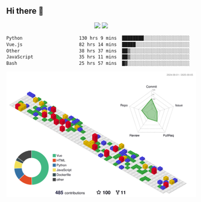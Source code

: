 ## Hi there 👋
<div align="center">
<span>  </span>
<img height="170px" src="https://github-readme-stats.vercel.app/api?username=bigQY&show_icons=true&count_private==true&v=3" /><span>        </span><img height="170px" src="https://github-readme-stats.vercel.app/api/top-langs/?username=bigQY&layout=compact&langs_count=8&hide=html&v=3" />
<span>  </span>
</div>
<div align="center">

<!--START_SECTION:waka-->

```txt
Python                     130 hrs 9 mins  ████████░░░░░░░░░░░░░░░░░   32.10 %
Vue.js                     82 hrs 14 mins  █████░░░░░░░░░░░░░░░░░░░░   20.28 %
Other                      38 hrs 37 mins  ██▒░░░░░░░░░░░░░░░░░░░░░░   09.52 %
JavaScript                 35 hrs 11 mins  ██▒░░░░░░░░░░░░░░░░░░░░░░   08.68 %
Bash                       25 hrs 57 mins  █▓░░░░░░░░░░░░░░░░░░░░░░░   06.40 %
```

<!--END_SECTION:waka-->
</div>

![](./profile-3d-contrib/profile-gitblock.svg)
